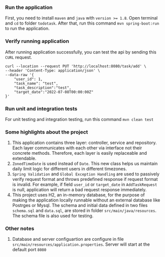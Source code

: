 ### Run the application

First, you need to install `maven` and `java` with `version >= 1.8`.
Open terminal and  `cd` to folder `todotask`. After that, run this command `mvn spring-boot:run` to run the
application.

### Verify running application

After running application successfully, you can test the api by sending this `CURL` request.

```cookie
curl --location --request PUT 'http://localhost:8080/task/add' \
--header 'Content-Type: application/json' \
--data-raw '{
    "user_id": 1,
    "task_name": "test",
    "task_description":"test",
    "target_date":"2022-07-08T00:00:00Z"
}'
```

### Run unit and integration tests

For unit testing and integration testing, run this command ```mvn clean test```

### Some highlights about the project

1. This application contains three layer: controller, service and repository. Each layer communicates with each other
   via interface not their concrete methods. Therefore, each layer is easily replaceable and extendable.
2. `ZonedTimeDate` is used instead of `Date`. This new class helps us maintain daily limit logic for different users in
   different timezones.
3. `Spring Validation` and `Global Exception Handling` are used to passively verify request format and throws predefined
   response if request format is invalid. For example, if field `user_id` or `target_date` in `AddTaskRequest` is null,
   application will return a bad request response immediately.
4. This project uses H2, an in-memory database, for the purpose of making the application locally runnable without an
   external database like Postrges or Mysql. The schema and initial data defined in two files `schema.sql`
   and `data.sql`, are stored in folder ```src/main/java/resources```. The schema file is also used for testing.

### Other notes

1. Database and server configuartion are configure in file ```src/main/resources/application.properties```. Server will
   start at the default port `8080`
